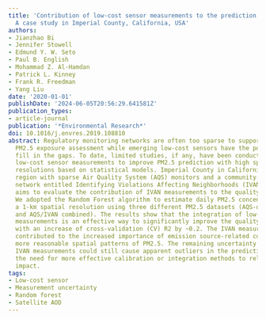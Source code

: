```yaml
---
title: 'Contribution of low-cost sensor measurements to the prediction of PM2.5 levels:
  A case study in Imperial County, California, USA'
authors:
- Jianzhao Bi
- Jennifer Stowell
- Edmund Y. W. Seto
- Paul B. English
- Mohammad Z. Al-Hamdan
- Patrick L. Kinney
- Frank R. Freedman
- Yang Liu
date: '2020-01-01'
publishDate: '2024-06-05T20:56:29.641581Z'
publication_types:
- article-journal
publication: '*Environmental Research*'
doi: 10.1016/j.envres.2019.108810
abstract: Regulatory monitoring networks are often too sparse to support community-scale
  PM2.5 exposure assessment while emerging low-cost sensors have the potential to
  fill in the gaps. To date, limited studies, if any, have been conducted to utilize
  low-cost sensor measurements to improve PM2.5 prediction with high spatiotemporal
  resolutions based on statistical models. Imperial County in California is an exemplary
  region with sparse Air Quality System (AQS) monitors and a community-operated low-cost
  network entitled Identifying Violations Affecting Neighborhoods (IVAN). This study
  aims to evaluate the contribution of IVAN measurements to the quality of PM2.5 prediction.
  We adopted the Random Forest algorithm to estimate daily PM2.5 concentrations at
  a 1-km spatial resolution using three different PM2.5 datasets (AQS-only, IVAN-only,
  and AQS/IVAN combined). The results show that the integration of low-cost sensor
  measurements is an effective way to significantly improve the quality of PM2.5 prediction
  with an increase of cross-validation (CV) R2 by ~0.2. The IVAN measurements also
  contributed to the increased importance of emission source-related covariates and
  more reasonable spatial patterns of PM2.5. The remaining uncertainty in the calibrated
  IVAN measurements could still cause apparent outliers in the prediction model, highlighting
  the need for more effective calibration or integration methods to relieve its negative
  impact.
tags:
- Low-cost sensor
- Measurement uncertainty
- Random forest
- Satellite AOD
---
```

